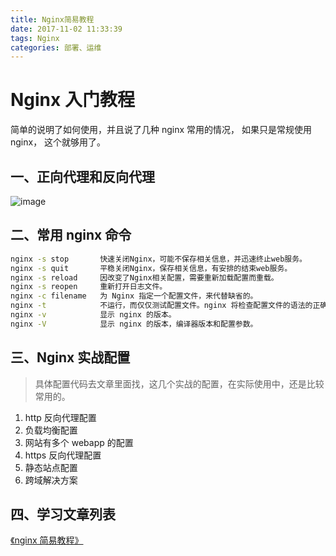 ```yaml
---
title: Nginx简易教程
date: 2017-11-02 11:33:39
tags: Nginx
categories: 部署、运维
---
```


# Nginx 入门教程

简单的说明了如何使用，并且说了几种 nginx 常用的情况， 如果只是常规使用 nginx， 这个就够用了。

## 一、正向代理和反向代理

![image](http://upload-images.jianshu.io/upload_images/3101171-71de739352457081.png?imageMogr2/auto-orient/strip%7CimageView2/2/w/1240&_=5945200)

## 二、常用 nginx 命令

```bash
nginx -s stop       快速关闭Nginx，可能不保存相关信息，并迅速终止web服务。
nginx -s quit       平稳关闭Nginx，保存相关信息，有安排的结束web服务。
nginx -s reload     因改变了Nginx相关配置，需要重新加载配置而重载。
nginx -s reopen     重新打开日志文件。
nginx -c filename   为 Nginx 指定一个配置文件，来代替缺省的。
nginx -t            不运行，而仅仅测试配置文件。nginx 将检查配置文件的语法的正确性，并尝试打开配置文件中所引用到的文件。
nginx -v            显示 nginx 的版本。
nginx -V            显示 nginx 的版本，编译器版本和配置参数。
```

## 三、Nginx 实战配置

> 具体配置代码去文章里面找，这几个实战的配置，在实际使用中，还是比较常用的。

1.  http 反向代理配置
2.  负载均衡配置
3.  网站有多个 webapp 的配置
4.  https 反向代理配置
5.  静态站点配置
6.  跨域解决方案

## 四、学习文章列表

[《nginx 简易教程》](http://www.cnblogs.com/jingmoxukong/p/5945200.html)
